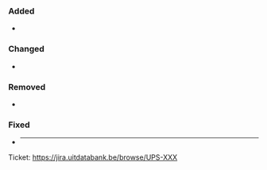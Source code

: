 ### Added

-

### Changed

-

### Removed

-

### Fixed

- ***

Ticket: https://jira.uitdatabank.be/browse/UPS-XXX
